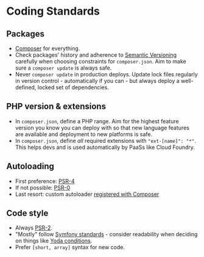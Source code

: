 # Coding Standards

## Packages

* [Composer](https://getcomposer.org/) for everything.
* Check packages' history and adherence to [Semantic Versioning](https://semver.org/) carefully when choosing constraints for `composer.json`. Aim to make sure a `composer update` is always safe.
* Never `composer update` in production deploys. Update lock files regularly in version control - automatically if you can - but always deploy a well-defined, locked set of dependencies.

## PHP version & extensions

* In `composer.json`, define a PHP range. Aim for the highest feature version you know you can deploy with so that new language features are available and deployment to new platforms is safe.
* In `composer.json`, define *all* required extensions with `"ext-[name]": "*"`. This helps devs and is used automatically by PaaSs like Cloud Foundry.

## Autoloading

* First preference: [PSR-4](https://www.php-fig.org/psr/psr-4/)
* If not possible: [PSR-0](https://www.php-fig.org/psr/psr-0/)
* Last resort: custom autoloader [registered with Composer](https://getcomposer.org/doc/01-basic-usage.md#autoloading)

## Code style

* Always [PSR-2](https://www.php-fig.org/psr/psr-2/).
* "Mostly" follow [Symfony standards](https://symfony.com/doc/current/contributing/code/standards.html) - consider readability when deciding on things like [Yoda conditions](https://en.wikipedia.org/wiki/Yoda_conditions).
* Prefer `[short, array]` syntax for new code.
